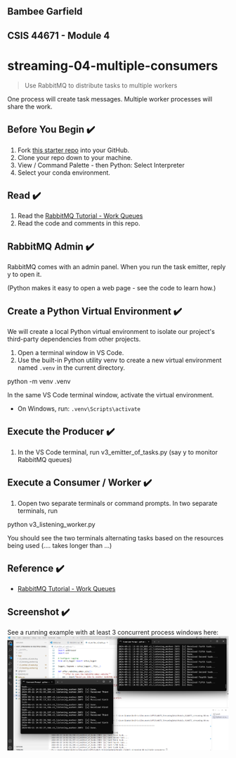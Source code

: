 ## Bambee Garfield
## CSIS 44671 - Module 4


# streaming-04-multiple-consumers

> Use RabbitMQ to distribute tasks to multiple workers

One process will create task messages. Multiple worker processes will share the work. 


## Before You Begin ✔️

1. Fork [this starter repo](https://github.com/denisecase/streaming-04-multiple-consumers) into your GitHub.
1. Clone your repo down to your machine.
1. View / Command Palette - then Python: Select Interpreter
1. Select your conda environment. 

## Read ✔️

1. Read the [RabbitMQ Tutorial - Work Queues](https://www.rabbitmq.com/tutorials/tutorial-two-python.html)
1. Read the code and comments in this repo.

## RabbitMQ Admin ✔️

RabbitMQ comes with an admin panel. When you run the task emitter, reply y to open it. 

(Python makes it easy to open a web page - see the code to learn how.)

## Create a Python Virtual Environment ✔️

We will create a local Python virtual environment to isolate our project's third-party dependencies from other projects.

1. Open a terminal window in VS Code.
2. Use the built-in Python utility venv to create a new virtual environment named `.venv` in the current directory.

python -m venv .venv

In the same VS Code terminal window, activate the virtual environment.

- On Windows, run: `.venv\Scripts\activate`

## Execute the Producer ✔️

1. In the VS Code terminal, run v3_emitter_of_tasks.py (say y to monitor RabbitMQ queues)


## Execute a Consumer / Worker ✔️

1. Oopen two separate terminals or command prompts. In two separate terminals, run 

python v3_listening_worker.py

You should see the two terminals alternating tasks based on the resources being used (.... takes longer than ...)


## Reference ✔️

- [RabbitMQ Tutorial - Work Queues](https://www.rabbitmq.com/tutorials/tutorial-two-python.html)


## Screenshot ✔️

See a running example with at least 3 concurrent process windows here:
![alt text](image.png)